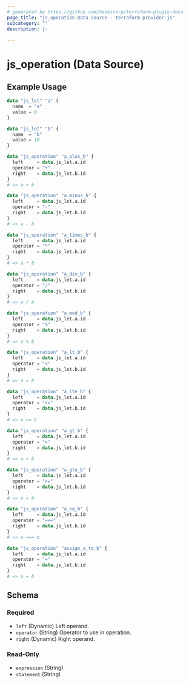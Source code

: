 ```yaml
---
# generated by https://github.com/hashicorp/terraform-plugin-docs
page_title: "js_operation Data Source - terraform-provider-js"
subcategory: ""
description: |-
  
---
```


# js_operation (Data Source)



## Example Usage

```terraform
data "js_let" "a" {
  name  = "a"
  value = 0
}

data "js_let" "b" {
  name  = "b"
  value = 10
}

data "js_operation" "a_plus_b" {
  left     = data.js_let.a.id
  operator = "+"
  right    = data.js_let.b.id
}
# => a + b

data "js_operation" "a_minus_b" {
  left     = data.js_let.a.id
  operator = "-"
  right    = data.js_let.b.id
}
# => a - b

data "js_operation" "a_times_b" {
  left     = data.js_let.a.id
  operator = "*"
  right    = data.js_let.b.id
}
# => a * b

data "js_operation" "a_div_b" {
  left     = data.js_let.a.id
  operator = "/"
  right    = data.js_let.b.id
}
# => a / b

data "js_operation" "a_mod_b" {
  left     = data.js_let.a.id
  operator = "%"
  right    = data.js_let.b.id
}
# => a % b

data "js_operation" "a_lt_b" {
  left     = data.js_let.a.id
  operator = "<"
  right    = data.js_let.b.id
}
# => a < b

data "js_operation" "a_lte_b" {
  left     = data.js_let.a.id
  operator = "<="
  right    = data.js_let.b.id
}
# => a <= b

data "js_operation" "a_gt_b" {
  left     = data.js_let.a.id
  operator = ">"
  right    = data.js_let.b.id
}
# => a > b

data "js_operation" "a_gte_b" {
  left     = data.js_let.a.id
  operator = ">="
  right    = data.js_let.b.id
}
# => a > b

data "js_operation" "a_eq_b" {
  left     = data.js_let.a.id
  operator = "==="
  right    = data.js_let.b.id
}
# => a === b

data "js_operation" "assign_a_to_b" {
  left     = data.js_let.a.id
  operator = "="
  right    = data.js_let.b.id
}
# => a = b
```

<!-- schema generated by tfplugindocs -->
## Schema

### Required

- `left` (Dynamic) Left operand.
- `operator` (String) Operator to use in operation.
- `right` (Dynamic) Right operand.

### Read-Only

- `expression` (String)
- `statement` (String)
